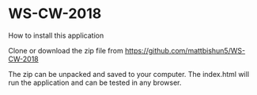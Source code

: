 # WS-CW-2018

How to install this application

Clone or download the zip file from https://github.com/mattbishun5/WS-CW-2018

The zip can be unpacked and saved to your computer. The index.html will run the application and can be tested in any browser.


